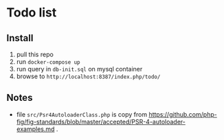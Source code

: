 # Todo list

## Install

1. pull this repo
2. run `docker-compose up`
3. run query in `db-init.sql` on mysql container
4. browse to `http://localhost:8387/index.php/todo/`


## Notes
* file `src/Psr4AutoloaderClass.php` is copy from https://github.com/php-fig/fig-standards/blob/master/accepted/PSR-4-autoloader-examples.md .
